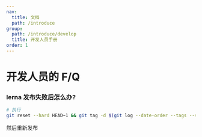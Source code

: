```yaml
---
nav:
  title: 文档
  path: /introduce
group:
  path: /introduce/develop
  title: 开发人员手册
order: 1
---
```


# 开发人员的 F/Q 

### lerna 发布失败后怎么办? 

```sh
# 执行
git reset --hard HEAD~1 && git tag -d $(git log --date-order --tags --simplify-by-decoration --pretty=format:'%d' | head -1 | tr -d '()' | sed 's/,* tag://g')
```

然后重新发布